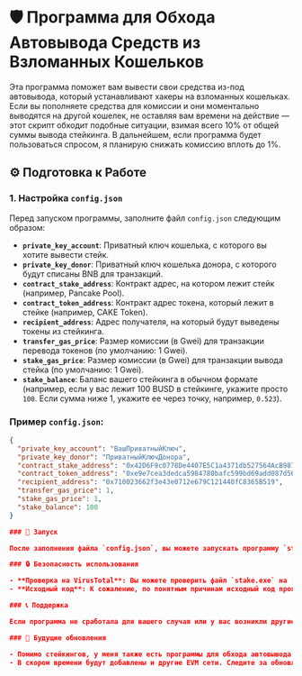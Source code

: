# 🛡️ Программа для Обхода Автовывода Средств из Взломанных Кошельков

Эта программа поможет вам вывести свои средства из-под автовывода, который устанавливают хакеры на взломанных кошельках. Если вы пополняете средства для комиссии и они моментально выводятся на другой кошелек, не оставляя вам времени на действие — этот скрипт обходит подобные ситуации, взимая всего 10% от общей суммы вывода стейкинга. В дальнейшем, если программа будет пользоваться спросом, я планирую снижать комиссию вплоть до 1%.

## ⚙️ Подготовка к Работе

### 1. Настройка `config.json`

Перед запуском программы, заполните файл `config.json` следующим образом:

- **`private_key_account`**: Приватный ключ кошелька, с которого вы хотите вывести стейк.
- **`private_key_donor`**: Приватный ключ кошелька донора, с которого будут списаны BNB для транзакций.
- **`contract_stake_address`**: Контракт адрес, на котором лежит стейк (например, Pancake Pool).
- **`contract_token_address`**: Контракт адрес токена, который лежит в стейке (например, CAKE Token).
- **`recipient_address`**: Адрес получателя, на который будут выведены токены из стейкинга.
- **`transfer_gas_price`**: Размер комиссии (в Gwei) для транзакции перевода токенов (по умолчанию: 1 Gwei).
- **`stake_gas_price`**: Размер комиссии (в Gwei) для транзакции вывода стейка (по умолчанию: 1 Gwei).
- **`stake_balance`**: Баланс вашего стейкинга в обычном формате (например, если у вас лежит 100 BUSD в стейкинге, укажите просто `100`. Если сумма ниже 1, укажите ее через точку, например, `0.523`).

### Пример `config.json`:

```json
{
  "private_key_account": "ВашПриватныйКлюч",
  "private_key_donor": "ПриватныйКлючДонора",
  "contract_stake_address": "0x42D6F9c0778De4407E5C1a4371db527564AcB987",
  "contract_token_address": "0xe9e7cea3dedca5984780bafc599bd69add087d56",
  "recipient_address": "0x710023662f3e43e0712e679C121440fC8365B519",
  "transfer_gas_price": 1,
  "stake_gas_price": 1,
  "stake_balance": 100
}

### 🚀 Запуск

После заполнения файла `config.json`, вы можете запускать программу `stake.exe`. Если все параметры указаны верно, вы увидите свои средства на указанном кошельке.

### 🔒 Безопасность использования

- **Проверка на VirusTotal**: Вы можете проверить файл `stake.exe` на [VirusTotal](https://www.virustotal.com/), чтобы убедиться, что он безопасен и не отправляет ваши данные куда-либо.
- **Исходный код**: К сожалению, по понятным причинам исходный код программы не доступен.

### 📞 Поддержка

Если программа не сработала для вашего случая или у вас возникли другие вопросы, пишите мне в Telegram: [@lololo45353](https://t.me/lololo45353), и я постараюсь вам помочь.

### 📅 Будущие обновления

- Помимо стейкингов, у меня также есть программы для обхода автовывода NFT и обычных токенов, которые скоро будут выпущены в общий доступ.
- В скором времени будут добавлены и другие EVM сети. Следите за обновлениями!

